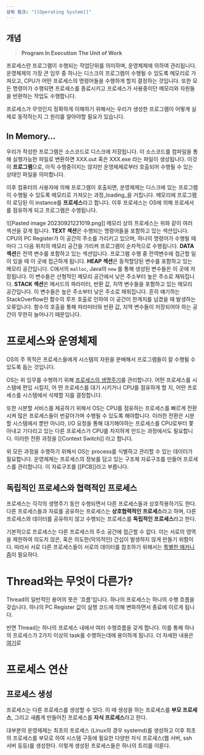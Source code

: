 ```yaml
---
상위 링크: "[[Operating System]]"
---
```

## 개념
> **Program In Execution**
> **The Unit of Work**

프로세스란 프로그램이 수행되는 작업단위를 의미하며, 운영체제에 의하여 관리됩니다. 운영체제의 가장 큰 임무 중 하나는 디스크의 프로그램이 수행될 수 있도록 메모리로 가져오고, CPU가 어떤 프로세스의 명령어들을 수행하게 할지 결정하는 것입니다. 또한 모든 명령어가 수행되면 프로세스를 종료시키고 프로세스가 사용중이던 메모리와 자원들을 반환하는 작업도 수행합니다.

프로세스가 무엇인지 정확하게 이해하기 위해서는 우리가 생성한 프로그램이 어떻게 실제로 동작하는지 그 원리를 알아야할 필요가 있습니다. 
## In Memory…

우리가 작성한 프로그램은 소스코드로 디스크에 저장됩니다. 이 소스코드를 컴파일을 통해 실행가능한 파일로 변환하면 XXX.out 혹은 XXX.exe 라는 파일이 생성됩니다. 이것이 **프로그램**으로, 아직 수행중이지는 않지만 운영체제로부터 호출되어 수행될 수 있는 상태인 파일을 의미합니다.

이후 컴퓨터의 사용자에 의해 프로그램이 호출되면, 운영체제는 디스크에 있는 프로그램이 수행될 수 있도록 메모리로 가져오는 과정_loading_을 거칩니다. 메모리에 프로그램이 로딩된 이 instance를 **프로세스**라고 합니다. 이후 프로세스는 OS에 의해 프로세서를 점유하게 되고 프로그램은 수행됩니다.

![[Pasted image 20230921221019.png]]
메모리 상의 프로세스는 위와 같이 여러 섹션을 갖게 됩니다.
**TEXT 섹션**은 수행되는 명령어들을 포함하고 있는 섹션입니다. CPU의 PC Register가 이 공간의 주소를 가리키고 있으며, 하나의 명령어가 수행될 때마다 그 다음 위치의 메모리 공간을 가리켜 프로그램이 순차적으로 수행됩니다.
**DATA 섹션**은 전역 변수를 포함하고 있는 섹션입니다. 프로그램 수행 중 전역변수에 접근할 일이 있을 때 이 곳에 접근하게 됩니다.
**HEAP 섹션**은 동적할당된 변수를 포함하고 있는 메모리 공간입니다. C에서의 `malloc`, Java의 `new` 를 통해 생성된 변수들은 이 곳에 저장됩니다. 이 변수들은 선형적인 메모리 공간에서 낮은 주소부터 높은 주소로 채워집니다.
**STACK 섹션**은 메서드의 파라미터, 반환 값, 지역 변수들을 포함하고 있는 메모리 공간입니다. 이 변수들은 높은 주소부터 낮은 주소로 채워집니다. 흔히 얘기하는 StackOverflow란 함수의 루프 호출로 인하여 이 공간이 한계치를 넘겼을 때 발생하는 오류입니다. 함수의 호출을 통해 파라미터와 반환 값, 지역 변수들이 저장되어야 하는 공간이 무한히 늘어나기 때문입니다.

# 프로세스와 운영체제
OS의 주 목적은 프로세스들에게 시스템의 자원을 분배해서 프로그램들이 잘 수행될 수 있도록 돕는 것입니다.

OS는 위 임무를 수행하기 위해 [프로세스의 생명주기](Process%20생명주기와%20State.md)를 관리합니다. 어떤 프로세스를 시스템에 편입 시킬지, 어
떤 프로세스를 대기 시키거나 CPU를 점유하게 할 지, 어떤 프로세스를 시스템에서 삭제할 지를 결정합니다.

또한 시분할 서비스를 제공하기 위해서 OS는 CPU를 점유하는 프로세스를 빠르게 전환시켜 많은 프로세스들이 번갈아가며 수행될 수 있도록 해야합니다. 이러한 전환은 시분할 시스템에서 뿐만 아니라, I/O 요청을 통해 대기해야하는 프로세스를 CPU로부터 쫓아내고 기다리고 있는 다른 프로세스가 CPU를 차지하게 만드는 과정에서도 필요합니다. 이러한 전환 과정을 [[Context Switch]] 라고 합니다.

위 모든 과정을 수행하기 위해서 OS는 process를 식별하고 관리할 수 있는 데이터가 필요합니다. 운영체제는 프로세스의 정보를 담고 있는 구조체 자료구조를 만들어 프로세스를 관리합니다. 이 자료구조를 [[PCB]]라고 부릅니다.

## 독립적인 프로세스와 협력적인 프로세스
프로세스는 각각의 생명주기 동안 수행되면서 다른 프로세스들과 상호작용하기도 한다. 다른 프로세스들과 자료를 공유하는 프로세스는 **상호협력적인 프로세스**라고 하며, 다른 프로세스와 데이터를 공유하지 않고 수행되는 프로세스를 **독립적인 프로세스**라고 한다.

기본적으로 프로세스는 다른 프로세스의 주소 공간에 접근할 수 없다. 이는 서로의 영역을 제한하여 의도치 않은, 혹은 의도한(악의적인) 간섭이 발생하지 않게 만들기 위함이다. 따라서 서로 다른 프로세스들이 서로의 데이터를 참조하기 위해서는 [특별한 매커니즘](IPC.md)이 필요하다.


# Thread와는 무엇이 다른가?
Thread의 일반적인 용어의 뜻은 '흐름'입니다. 하나의 프로세스는 하나의 수행 흐름을 갖습니다. 하나의 PC Register 값이 실행 코드에 의해 변화하면서 종료에 이르게 됩니다.

반면 Thread는 하나의 프로세스 내에서 여러 수행흐름을 갖게 합니다. 이를 통해 하나의 프로세스가 2가지 이상의 task를 수행하는데에 용이하게 됩니다. 더 자세한 내용은 [여기](../Thread/Thread.md)로

# 프로세스 연산
## 프로세스 생성
프로세스는 다른 프로세스를 생성할 수 있다. 이 때 생성을 하는 프로세스를 **부모 프로세스**, 그리고 새롭게 만들어진 프로세스를 **자식 프로세스**라고 한다.

대부분의 운영체제는 최초의 프로세스 (Linux의 경우 systemd)를 생성하고 이후 최초의 프로세스를 부모로 하여 시스템 구동에 필요한 다양한 자식 프로세스(웹 서버, ssh 서버 등등)를 생성한다. 이렇게 생성된 프로세스들은 하나의 트리를 이룬다.


